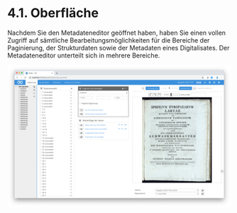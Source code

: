 # 4.1. Oberfläche

Nachdem Sie den Metadateneditor geöffnet haben, haben Sie einen vollen Zugriff auf sämtliche Bearbeitungsmöglichkeiten für die Bereiche der Paginierung, der Strukturdaten sowie der Metadaten eines Digitalisates. Der Metadateneditor unterteilt sich in mehrere Bereiche.

![Die verschiedenen Bereiche des Metadateneditors](../../../.gitbook/assets/30-40d.png)

